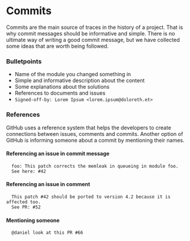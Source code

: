 # Commits

Commits are the main source of traces in the history of a project.
That is why commit messages should be informative and simple. There is no ultimate way of writing a good commit message, but we have collected some ideas that are worth being followed.

### Bulletpoints
* Name of the module you changed something in
* Simple and informative description about the content
* Some explanations about the solutions
* References to documents and issues
* `Signed-off-by: Lorem Ipsum <lorem.ipsum@doloreth.et>`

### References
GitHub uses a reference system that helps the developers to create
connections between issues, comments and commits.
Another option of GitHub is informing someone about a commit by mentioning their names.

#### Referencing an issue in commit message
```
  foo: This patch corrects the memleak in queueing in module foo.
  See here: #42
```

#### Referencing an issue in comment
```
  This patch #42 should be ported to version 4.2 because it is affected too.
  See PR: #52
```

#### Mentioning someone 
```
  @daniel look at this PR #66
```

